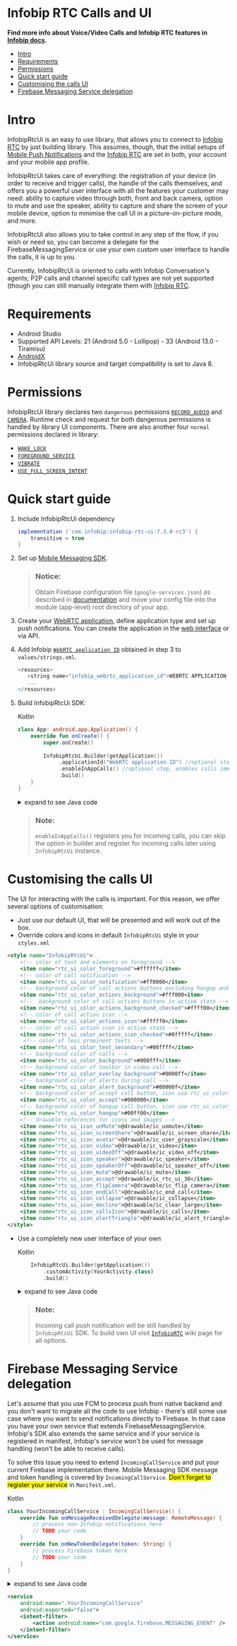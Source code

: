 # Infobip RTC Calls and UI

**Find more info about Voice/Video Calls and Infobip RTC features in [Infobip docs](https://www.infobip.com/docs/voice-and-video).**

- [Intro](#intro)
- [Requirements](#requirements)
- [Permissions](#permissions)
- [Quick start guide](#quick-start-guide)
- [Customising the calls UI](#customising-the-calls-ui)
- [Firebase Messaging Service delegation](#firebase-messaging-service-delegation)

# Intro

InfobipRtcUi is an easy to use library, that allows you to connect to [Infobip RTC](https://github.com/infobip/infobip-rtc-android) by just building library. This assumes, though, that the initial
setups of [Mobile Push Notifications](https://github.com/infobip/mobile-messaging-sdk-android/blob/master/README.md) and
the [Infobip RTC](https://www.infobip.com/docs/voice-and-video/webrtc#set-up-web-and-in-app-calls) are set in both, your account and your mobile app profile.

InfobipRtcUi takes care of everything: the registration of your device (in order to receive and trigger calls), the handle of the calls themselves, and offers you a powerful user interface with all
the features your customer may need: ability to capture video through both, front and back camera, option to mute and use the speaker, ability to capture and share the screen of your mobile device,
option to minimise the call UI in a picture-on-picture mode, and more.

InfobipRtcUi also allows you to take control in any step of the flow, if you wish or need so, you can become a delegate for the FirebaseMessagingService or use your own custom user interface to handle
the calls, it is up to you.

Currently, InfobipRtcUi is oriented to calls with Infobip Conversation's agents; P2P calls and channel specific call types are not yet supported (though you can still manually integrate them
with [Infobip RTC](https://github.com/infobip/infobip-rtc-android).

# Requirements

- Android Studio
- Supported API Levels: 21 (Android 5.0 - Lollipop) - 33 (Android 13.0 - Tiramisu)
- <a href="https://developer.android.com/jetpack/androidx/migrate" target="_blank">AndroidX</a>
- InfobipRtcUi library source and target compatibility is set to Java 8.

# Permissions

InfobipRtcUi library declares two `dangerous` permissions [`RECORD_AUDIO`](https://developer.android.com/reference/android/Manifest.permission#RECORD_AUDIO)
and [`CAMERA`](https://developer.android.com/reference/android/Manifest.permission#CAMERA). Runtime check and request for both dangerous permissions is
handled by library UI components. There are also another four `normal` permissions declared in library:
- [`WAKE_LOCK`](https://developer.android.com/reference/android/Manifest.permission#WAKE_LOCK)
- [`FOREGROUND_SERVICE`](https://developer.android.com/reference/android/Manifest.permission#FOREGROUND_SERVICE)
- [`VIBRATE`](https://developer.android.com/reference/android/Manifest.permission#VIBRATE)
- [`USE_FULL_SCREEN_INTENT`](https://developer.android.com/reference/android/Manifest.permission#USE_FULL_SCREEN_INTENT)

# Quick start guide
1. Include InfobipRtcUi dependency

    ```gradle
    implementation ('com.infobip:infobip-rtc-ui:7.3.0-rc3') {
        transitive = true
    }
    ```

2. Set up [Mobile Messaging SDK](https://github.com/infobip/mobile-messaging-sdk-android#quick-start-guide).

   > ### Notice:
   > Obtain Firebase configuration file (`google-services.json`) as described in [documentation](https://github.com/infobip/mobile-messaging-sdk-android/wiki/Firebase-Cloud-Messaging) and move
   > your config file into the module (app-level) root directory of your app.

3. Create your [WebRTC application](https://www.infobip.com/docs/voice-and-video/webrtc#configure-application-getting-started), define application type and set up push notifications. You can create the application in the [web interface](https://portal.infobip.com/apps/webrtc/) or via API.


4. Add Infobip <a href="https://portal.infobip.com/apps/webrtc/application/create" target="_blank">`WebRTC application ID`</a> obtained in step 3 to `values/strings.xml`.
   ```groovy
   <resources>
      <string name="infobip_webrtc_application_id">WEBRTC APPLICATION ID</string>
      ...
   </resources>
    ```

5. Build InfobipRtcUi SDK:

   Kotlin

    ```kotlin
    class App: android.app.Application() {
        override fun onCreate() {
            super.onCreate()
                
            InfobipRtcUi.Builder(getApplication())
                 .applicationId("WebRTC application ID") //optional step, builder provided ID has precedent over ID provided in resources
                 .enableInAppCalls() //optional step, enables calls immediately 
                 .build()
        }
    }
    ```

    <details><summary>expand to see Java code</summary>
    <p>

    ```java
    public class Application extends android.app.Application {

        @Override
        public void onCreate() {
            super.onCreate();
    
            new InfobipRtcUi.Builder(getApplication())
                 .applicationId("WebRTC application ID") //optional step, builder provided ID has precedent over ID provided in resources
                 .enableInAppCalls() //optional step, enables calls immediately 
                 .build();
        }
    }
    ```

    </p>
    </details>

   > ### Note:
   > `enableInAppCalls()` registers you for incoming calls, you can skip the option in builder and register for incoming calls later using `InfobipRtcUi` instance.

# Customising the calls UI

The UI for interacting with the calls is important. For this reason, we offer several options of customisation:
- Just use our default UI, that will be presented and will work out of the box.
- Override colors and icons in default `InfobipRtcUi` style in your `styles.xml`
```xml
<style name="InfobipRtcUi">
    <!-- color of text and elements on foreground -->
    <item name="rtc_ui_color_foreground">#ffffff</item>
    <!-- color of call notification -->
    <item name="rtc_ui_color_notification">#ff0000</item>
    <!-- background color of call actions buttons excluding hangup and accept call -->
    <item name="rtc_ui_color_actions_background">#fff000<item>
    <!--  background color of call actions buttons in active state -->
    <item name="rtc_ui_color_actions_background_checked">#ffff00</item>
    <!-- color of call action icon -->
    <item name="rtc_ui_color_actions_icon">#fffff0</item>
    <!-- color of call action icon in active state -->
    <item name="rtc_ui_color_actions_icon_checked">#0fffff</item>
     <!-- color of less prominent texts -->
    <item name="rtc_ui_color_text_secondary">#00ffff</item>
    <!-- background color of calls -->
    <item name="rtc_ui_color_background">#000fff</item>
    <!-- background color of toolbar in video call -->
    <item name="rtc_ui_color_overlay_background">#0000ff</item>
    <!-- background color of alerts during call -->
    <item name="rtc_ui_color_alert_background">#00000f</item>
    <!-- background color of accept call button, icon use rtc_ui_color_actions_icon -->
    <item name="rtc_ui_color_accept">#000000</item>
    <!-- background color of hangup call button, icon use rtc_ui_color_actions_icon -->
    <item name="rtc_ui_color_hangup">#00ff00</item>
    <!-- drawable references for icons and images -->
    <item name="rtc_ui_icon_unMute">@drawable/ic_unmute</item>
    <item name="rtc_ui_icon_screenShare">@drawable/ic_screen_share</item>
    <item name="rtc_ui_icon_avatar">@drawable/ic_user_grayscale</item>
    <item name="rtc_ui_icon_video">@drawable/ic_video</item>
    <item name="rtc_ui_icon_videoOff">@drawable/ic_video_off</item>
    <item name="rtc_ui_icon_speaker">@drawable/ic_speaker</item>
    <item name="rtc_ui_icon_speakerOff">@drawable/ic_speaker_off</item>
    <item name="rtc_ui_icon_mute">@drawable/ic_mute</item>
    <item name="rtc_ui_icon_accept">@drawable/ic_rtc_ui_30</item>
    <item name="rtc_ui_icon_flipCamera">@drawable/ic_flip_camera</item>
    <item name="rtc_ui_icon_endCall">@drawable/ic_end_call</item>
    <item name="rtc_ui_icon_collapse">@drawable/ic_collapse</item>
    <item name="rtc_ui_icon_decline">@drawable/ic_clear_large</item>
    <item name="rtc_ui_icon_callsIcon">@drawable/ic_calls</item>
    <item name="rtc_ui_icon_alertTriangle">@drawable/ic_alert_triangle</item>
</style>
```

- Use a completely new user interface of your own

  Kotlin

    ```kotlin
        InfobipRtcUi.Builder(getApplication())
            .customActivity(YourActivity.class)
            .build()
    ```

    <details><summary>expand to see Java code</summary>
    <p>

    ```java
        new InfobipRtcUi.Builder(getApplication())
            .customActivity(YourActivity.class)
            .build();
    ```

    </p>
    </details>

  > ### Note:
  > Incoming call push notification will be still handled by `InfobipRtcUi` SDK. To build own UI visit [`InfobipRTC`](https://github.com/infobip/infobip-rtc-android/wiki) wiki page for all options.

# Firebase Messaging Service delegation

Let's assume that you use FCM to process push from native backend and you don't want to migrate all the code to use Infobip - there's still some use case where you want to send notifications directly
to Firebase. In that case you have your own service that extends FirebaseMessagingService. Infobip's SDK also extends the same service and if your service is registered in manifest, Infobip's service
won't be used for message handling (won't be able to receive calls).

To solve this issue you need to extend `IncomingCallService` and put your current Firebase implementation there. Mobile Messaging SDK message and token handling is covered by `IncomingCallService`.
<mark>Don't forget to register your service</mark> in `Manifest.xml`.

Kotlin

```kotlin
class YourIncomingCallService : IncomingCallService() {
    override fun onMessageReceivedDelegate(message: RemoteMessage) {
        // process non-Infobip notifications here
        // TODO your code
    }
    override fun onNewTokenDelegate(token: String) {
        // process Firebase token here
        // TODO your code
    }
}
```

<details><summary>expand to see Java code</summary>
<p>

```java
class YourIncomingCallService extends IncomingCallService {
   @Override
   void onMessageReceivedDelegate(RemoteMessage message) {
      // process non-Infobip notifications here
      // TODO your code
   }
   @Override
   void onNewTokenDelegate(String token) {
      // process Firebase token here
      // TODO your code
   }
}
```

</p>
</details>

```xml
<service
    android:name=".YourIncomingCallService"
    android:exported="false">
    <intent-filter>
        <action android:name="com.google.firebase.MESSAGING_EVENT" />
    </intent-filter>
</service>
```